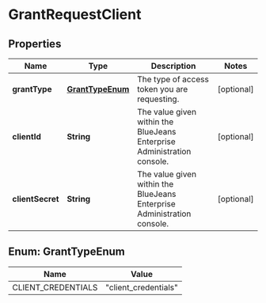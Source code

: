 
# GrantRequestClient

## Properties
Name | Type | Description | Notes
------------ | ------------- | ------------- | -------------
**grantType** | [**GrantTypeEnum**](#GrantTypeEnum) | The type of access token you are requesting. |  [optional]
**clientId** | **String** | The value given within the BlueJeans Enterprise Administration console. |  [optional]
**clientSecret** | **String** | The value given within the BlueJeans Enterprise Administration console. |  [optional]


<a name="GrantTypeEnum"></a>
## Enum: GrantTypeEnum
Name | Value
---- | -----
CLIENT_CREDENTIALS | &quot;client_credentials&quot;



